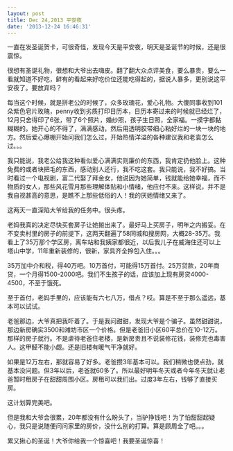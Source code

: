 ```yaml
---
layout: post
title: Dec 24,2013 平安夜
date: '2013-12-24 16:46:31'
---
```



一直在发圣诞贺卡，可很奇怪，发现今天是平安夜，明天是圣诞节的时候，还是很震惊。

很想有圣诞礼物，很想和大爷出去嗨皮。翻了翻大众点评美食，要么暴贵，要么一看就知道不好吃，鲜有的看起来好吃价位还能吃得起的，据说人暴多，更别说这平安夜了。要放弃吗？

每当这个时候，就是拼老公的时候了，众多玫瑰花，爱心礼物。大傻同事收到101朵紫色皂片玫瑰，penny收到劣质打印日历本，日历本寄过来的时候就已经烂了，12月只舍得印了6张，带了6个照片，婚纱照，孩子生日照，全家福。一摸字都黏糊糊的。她开心的不得了，满满感动，然后用透明胶带细心粘好烂的一块一块的地方。然后爱心爆棚开始问我们怎么过，开始热情洋溢的各种建议我和老袁怎么过。。。

我只能说，我老公给我这种看似爱心满满实则廉价的东西，我肯定扔他脸上。这种免费的或者块把毛的东西，感动别人还行，我不吃这套。我只能说，我不好搞。当时看过一个电视剧，富二代娶了拜金女，他说因为她简单，钱就能给她幸福，而不物质的女人，那些风花雪月那些理解体贴和小情绪，他应付不来。这样说，并不是我自视甚高的意思，是瞧不上那些低俗的人！我的厌她情绪又来了。

这两天一直深陷大爷给我的任务中。很头疼。

老妈我真的决定尽快买套房子让她搬出来了。最好马上买房子，明年之内搬妥。在不变卖村里的房子的前提下，这两天翻遍了58同城和搜房网，大概28-35万。我看上了35万那个学区房，离车站和我姨家都很近，以后我儿子在威海住还可以上塔山中学，11年重新装修的，很新，家具齐全拎包入住。。。

35万加中介和税，得40万吧。10万首付，可能得15万首付。25万贷款，20年商贷，一个月得1500-2000吧。我们不生孩子的话，应该加上现有房贷4000-4500，不至于饿死。

至于首付，老妈手里的，应该能有六七八万，借点？哎。算是不至于那么遥远，基本可以试试。

老爸那边，大爷真把我吓着了。于是我问甜甜，发现大爷是个骗子。虽然甜甜说，那边新房确实3500和潍坊市区一个价格。但是老爸旧小区60平总价在10-12万。那样的房子就行。不是虐待老爸住老楼，是新房贵且不说装修花钱，装修完也毒害人。这甲醛不能小觑。还是旧楼有暖气干净就好。

如果是12万左右，那就容易了好多。老爸攒3年基本可以。我们稍微也使点劲，就基本没问题。但3年以后，老爸就60多了。所以最好明年冬天或者今年冬天就让老爸暂时租房子在甜甜周围小区。房租可以我们出。过度3年左右，钱够了直接买房。

这计划算完美吧。

但是我和大爷会很累，20年都没有什么盼头了，当驴挣钱吧！为了怕甜甜起疑心，我只是说随便问问家里的房价，没什么别的打算。算是顾周全了吧。。。

累又揪心的圣诞！大爷你给我一个惊喜吧！我要圣诞惊喜！

 

 


